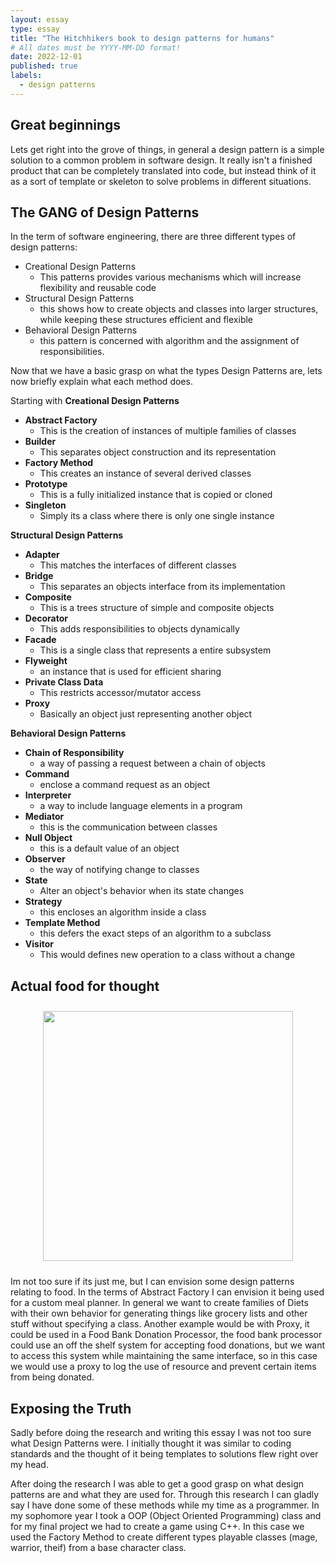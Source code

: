 ```yaml
---
layout: essay
type: essay
title: "The Hitchhikers book to design patterns for humans"
# All dates must be YYYY-MM-DD format!
date: 2022-12-01
published: true
labels:
  - design patterns
--- 
```

<h2> Great beginnings </h2>
Lets get right into the grove of things, in general a design pattern is a simple solution to a common problem in software design. It really isn't a finished product that can be completely translated into code, but instead think of it as a sort of template or skeleton to solve problems in different situations. 

<h2> The GANG of Design Patterns </h2>
In the term of software engineering, there are three different types of design patterns:

* Creational Design Patterns
  * This patterns provides various mechanisms which will increase flexibility and reusable code
* Structural Design Patterns
  * this shows how to create objects and classes into larger structures, while keeping these structures efficient and flexible
* Behavioral Design Patterns 
  * this pattern is concerned with algorithm and the assignment of responsibilities.

    
Now that we have a basic grasp on what the types Design Patterns are, lets now briefly explain what each method does.

Starting with **Creational Design Patterns**
* **Abstract Factory**
  * This is the creation of instances of multiple families of classes
* **Builder**
  * This separates object construction and its representation
* **Factory Method**
  * This creates an instance of several derived classes
* **Prototype**
  * This is a fully initialized instance that is copied or cloned
* **Singleton**
  * Simply its a class where there is only one single instance

**Structural Design Patterns**
* **Adapter**
  *  This matches the interfaces of different classes
* **Bridge**
  *   This separates an objects interface from its implementation
* **Composite**
  * This is a trees structure of simple and composite objects
* **Decorator**
  * This adds responsibilities to objects dynamically
* **Facade**
  * This is a single class that represents a entire subsystem
* **Flyweight**
  * an instance that is used for efficient sharing
* **Private Class Data**
  * This restricts accessor/mutator access
* **Proxy**
  * Basically an object just representing another object

**Behavioral Design Patterns**
* **Chain of Responsibility**
  * a way of passing a request between a chain of objects
* **Command**
  * enclose a command request as an object
* **Interpreter**
  * a way to include language elements in a program
* **Mediator**
  * this is the communication between classes
* **Null Object**
  * this is a default value of an object
* **Observer**
  * the way of notifying change to classes
* **State**
  * Alter an object's behavior when its state changes
* **Strategy**
  * this encloses an algorithm inside a class
* **Template Method**
  * this defers the exact steps of an algorithm to a subclass
* **Visitor**
  * This would defines new operation to a class without a change

<h2> Actual food for thought </h2>

<center><img src="https://thumbs.gfycat.com/WhimsicalOpulentAruanas-size_restricted.gif" width="400" style="margin: 10px; align-items: center"> </center>

Im not too sure if its just me, but I can envision some design patterns relating to food. In the terms of Abstract Factory I can envision it being used for a custom meal planner. In general we want to create families of Diets with their own behavior for generating things like grocery lists and other stuff without specifying a class. Another example would be with Proxy, it could be used in a Food Bank Donation Processor, the food bank processor could use an off the shelf system for accepting food donations, but we want to access this system while maintaining the same interface, so in this case we would use a proxy to log the use of resource and prevent certain items from being donated.

<h2> Exposing the Truth </h2>
Sadly before doing the research and writing this essay I was not too sure what Design Patterns were. I initially thought it was similar to coding standards and the thought of it being templates to solutions flew right over my head.

After doing the research I was able to get a good grasp on what design patterns are and what they are used for. Through this research I can gladly say I have done some of these methods while my time as a programmer. In my sophomore year I took a OOP (Object Oriented Programming) class and for my final project we had to create a game using C++. In this case we used the Factory Method to create different types playable classes (mage, warrior, theif) from a base character class.

